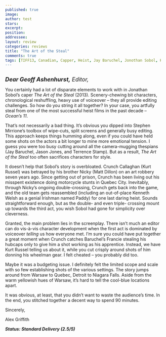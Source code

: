 ```yaml
---
published: true
image:
author: test 
stars: 
excerpt: 
position: 
addressee: 
layout: review
categories: reviews
title: "The Art of the Steal"
comments: true
tags: [TIFF13, Canadian, Capper, Heist, Jay Baruchel, Jonothan Sobol, Kurt Russell, Letters, Matt Dillon, Ocean's 11, The Art of Steal, TIFF, Toronto International Film Festival]
---
```

<div><p><span class="full-image-block ssNonEditable"><span><a href="/letters/2013/9/20/the-art-of-steal.html"><img src="http://static.squarespace.com/static/5005f6bcc4aa41161b33e89e/5329cf1fe4b07c068ebf74de/5329cf1fe4b07c068ebf78cb/1379692649004/The%20Art%20of%20Steal.jpg" alt="" /></a></span></span></p>
<p><em style="font-size:130%;"><strong>Dear Geoff Ashenhurst,</strong> Editor,</em></p>
<p>You certainly had a lot of disparate elements to work with in Jonathan Sobol&rsquo;s caper <em>The Art of the Steal</em> (2013). Scenery-chewing bit characters, chronological reshuffling, heavy use of voiceover &ndash; they all provide editing challenges. So how do you string it all together? In your case, you artfully steal from one of the most successful heist films in the past decade &ndash; <em>Ocean&rsquo;s 11</em>.</p>
<p>That&rsquo;s not necessarily a bad thing. It&rsquo;s obvious you dipped into Stephen Mirrione&rsquo;s toolbox of wipe-cuts, split screens and generally busy editing. This approach keeps things humming along, even if you could have held some shots on the actors a bit longer to mine more emotional tension. I guess you were too busy cutting around all the camera-mugging thespians (Jay Baruchel, Jason Jones, and Terrence Stamp). But as a result, <em>The Art of the Steal</em> too often sacrifices characters for style.</p>
<p>It doesn&rsquo;t help that Sobol&rsquo;s story is overbloated. Crunch Callaghan (Kurt Russel) was betrayed by his brother Nicky (Matt Dillon) on an art robbery seven years ago. Since getting out of prison, Crunch has been living out his misspent existence doing motorcycle stunts in Quebec City. Inevitably, through Nicky&rsquo;s ongoing double-crossing, Crunch gets back into the game, and the old team gets reassembled (including an out-of-place Kenneth Welsh as a genial Irishman named Paddy) for one last daring heist. Sounds straightforward enough, but as the double- and even triple- crossing mount up towards the third act, you wish Sobol had gone for simplicity over cleverness.</p>
<p>Granted, the main problem lies in the screenplay. There isn&rsquo;t much an editor can do vis-&agrave;-vis character development when the first act is dominated by voiceover <em>telling</em> us how everyone met. I&rsquo;m sure you could have put together a great moment when Crunch catches Baruchel&rsquo;s Francie stealing his hubcaps only to give him a shot working as his apprentice. Instead, we have Kurt Russel telling us about it, while you cut crisply around shots of him donning his wheelman gear. I felt cheated &ndash; you probably did too.</p>
<p>Maybe it was a budgeting issue. I definitely felt the limited scope and scale with so few establishing shots of the various settings. The story jumps around from Warsaw to Quebec, Detroit to Niagara Falls. Aside from the warm yellowish hues of Warsaw, it&rsquo;s hard to tell the cool-blue locations apart.</p>
<p>It was obvious, at least, that you didn&rsquo;t want to waste the audience&rsquo;s time. In the end, you stitched together a decent way to spend 90 minutes.</p>
<p>Sincerely,</p>
<p>Alex Griffith</p>
<p><strong><em>Status: Standard Delivery (2.5/5)</em></strong></p></div>
